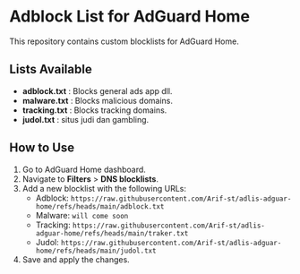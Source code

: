 # Adblock List for AdGuard Home

This repository contains custom blocklists for AdGuard Home.

## Lists Available
- **adblock.txt**   : Blocks general ads app dll.
- **malware.txt**   : Blocks malicious domains.
- **tracking.txt**  : Blocks tracking domains.
- **judol.txt**     : situs judi dan gambling.

## How to Use
1. Go to AdGuard Home dashboard.
2. Navigate to **Filters** > **DNS blocklists**.
3. Add a new blocklist with the following URLs:
   - Adblock: `https://raw.githubusercontent.com/Arif-st/adlis-adguar-home/refs/heads/main/adblock.txt`
   - Malware: `will come soon`
   - Tracking: `https://raw.githubusercontent.com/Arif-st/adlis-adguar-home/refs/heads/main/traker.txt`
   - Judol: `https://raw.githubusercontent.com/Arif-st/adlis-adguar-home/refs/heads/main/judol.txt`
4. Save and apply the changes.
